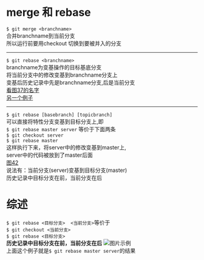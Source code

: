 # merge 和 rebase  

`$ git merge <branchname>`  
合并branchname到当前分支  
所以运行前要用checkout 切换到要被并入的分支   
***
`$ git rebase <branchname>`  
branchname为变基操作的目标基底分支  
将当前分支中的修改变基到branchname分支上  
变基后历史记录中先是branchname分支,后是当前分支  
[看图37的名字](https://git-scm.com/book/zh/v2/Git-%E5%88%86%E6%94%AF-%E5%8F%98%E5%9F%BA)  
[另一个例子](https://www.jianshu.com/p/f23f72251abc)
___
`$ git rebase [basebranch] [topicbranch]`  
可以直接将特性分支变基到目标分支上,即  
`$ git rebase master server` 等价于下面两条   
`$ git checkout server`  
`$ git rebase master`  
这样执行下来，将server中的修改变基到master上,  
server中的代码被放到了master后面  
[图42](https://git-scm.com/book/zh/v2/Git-%E5%88%86%E6%94%AF-%E5%8F%98%E5%9F%BA#rrbdiag_h)  
说法有：当前分支(server)变基到目标分支(master)  
历史记录中目标分支在前，当前分支在后  

# 综述  
`$ git rebase <目标分支>  <当前分支>`等价于  
`$ git checkout <当前分支>`  
`$ git rebase <目标分支>`  
**历史记录中目标分支在前，当前分支在后**
![图片示例](https://git-scm.com/book/en/v2/images/interesting-rebase-4.png)  
上面这个例子就是`$ git rebase master server`的结果
       
